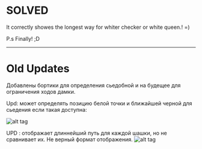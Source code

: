 # SOLVED

It correctly showes the  longest way for whiter checker or white queen.! =)

P.s Finally!  ;D

_____________________________________
# Old Updates

Добавлены бортики для определения сьедобной и на будещее для ограничения ходов дамки.

Upd: может определять позицию белой точки и ближайшей черной для сьедения если такая доступна:

![alt tag](https://c.radikal.ru/c14/2004/46/31cf9b284711.jpg)


UPD : отображает длиннейший путь для каждой шашки, но не сравнивает их. Не верный формат отображения.
![alt tag](https://a.radikal.ru/a15/2004/5c/31ca06ef1de9.jpg)
